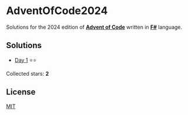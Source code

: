 ﻿# AdventOfCode2024

Solutions for the 2024 edition of **[Advent of Code](https://adventofcode.com/2024)** written in **[F#](https://fsharp.org)** language.

## Solutions
- [Day 1](src/AdventOfCode2024/Day01/Day01.fs) ⭐⭐

Collected stars: **2**

## License
[MIT](https://github.com/Sztorm/AdventOfCode2024?tab=MIT-1-ov-file)